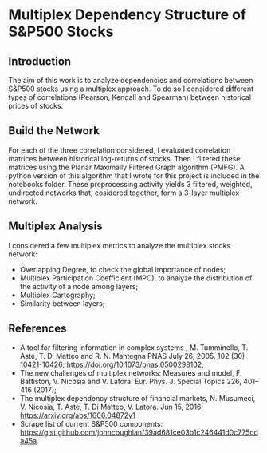 # Multiplex Dependency Structure of S&P500 Stocks

## Introduction
The aim of this work is to analyze dependencies and correlations between S&P500 stocks using a multiplex approach. To do so I considered different types of correlations (Pearson, Kendall and Spearman) between historical prices of stocks.

## Build the Network
For each of the three correlation considered, I evaluated correlation matrices between historical log-returns of stocks. Then I filtered these matrices using the Planar Maximally Filtered Graph algorithm (PMFG). A python version of this algorithm that I wrote for this project is included in the notebooks folder. 
These preprocessing activity yields 3 filtered, weighted, undirected networks that, cosidered together, form a 3-layer multiplex network. 

## Multiplex Analysis 
I considered a few multiplex metrics to analyze the multiplex stocks network: 
- Overlapping Degree, to check the global importance of nodes; 
- Multiplex Participation Coefficient (MPC), to analyze the distribution of the activity of a node among layers; 
- Multiplex Cartography; 
- Similarity between layers;

## References
- A tool for filtering information in complex systems , M. Tumminello, T. Aste, T. Di Matteo and R. N. Mantegna PNAS July 26, 2005. 102 (30) 10421-10426;  https://doi.org/10.1073/pnas.0500298102;
- The new challenges of multiplex networks: Measures and model, F. Battiston, V. Nicosia and V. Latora. Eur. Phys. J. Special Topics 226, 401–416 (2017);
- The multiplex dependency structure of financial markets, N. Musumeci, V. Nicosia, T. Aste, T. Di Matteo, V. Latora. Jun 15, 2016; https://arxiv.org/abs/1606.04872v1
- Scrape list of current S&P500 components: https://gist.github.com/johncoughlan/39ad681ce03b1c246441d0c775cda45a.

